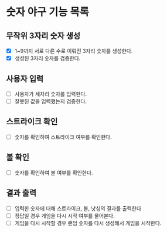 # 숫자 야구 기능 목록 

## 무작위 3자리 숫자 생성 
- [x] 1~9까지 서로 다른 수로 이뤄진 3자리 숫자를 생성한다.
- [x] 생성된 3자리 숫자를 검증한다.

## 사용자 입력
- [ ] 사용자가 세자리 숫자를 입력한다.
- [ ] 잘못된 값을 입력했는지 검증한다.

## 스트라이크 확인
- [ ] 숫자를 확인하여 스트라이크 여부를 확인한다.

## 볼 확인
- [ ] 숫자를 확인하여 볼 여부를 확인한다. 

## 결과 출력
- [ ] 입력한 숫자에 대해 스트라이크, 볼, 낫싱의 결과를 출력한다
- [ ] 정답일 경우 게임을 다시 시작 여부를 물어본다.
- [ ] 게임을 다시 시작할 경우 랜덤 숫자를 다시 생성해서 게임을 시작한다.
